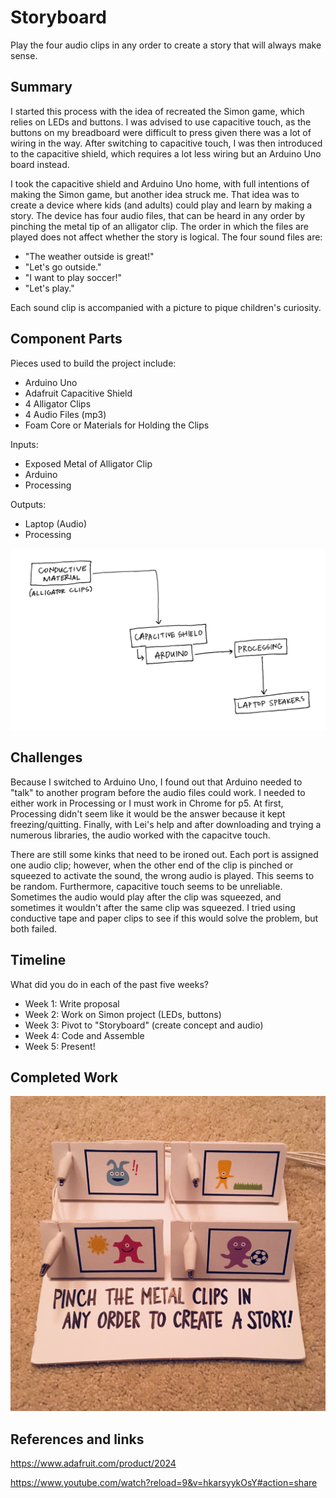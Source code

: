 
# Storyboard

Play the four audio clips in any order to create a story that will always make sense.

## Summary

I started this process with the idea of recreated the Simon game, which relies on LEDs and buttons. I was advised to use capacitive touch, as the buttons on my breadboard were difficult to press given there was a lot of wiring in the way. After switching to capacitive touch, I was then introduced to the capacitive shield, which requires a lot less wiring but an Arduino Uno board instead.

I took the capacitive shield and Arduino Uno home, with full intentions of making the Simon game, but another idea struck me. That idea was to create a device where kids (and adults) could play and learn by making a story. The device has four audio files, that can be heard in any order by pinching the metal tip of an alligator clip. The order in which the files are played does not affect whether the story is logical. The four sound files are:

- "The weather outside is great!"
- "Let's go outside."
- "I want to play soccer!"
- "Let's play."

Each sound clip is accompanied with a picture to pique children's curiosity.

## Component Parts

Pieces used to build the project include:
- Arduino Uno
- Adafruit Capacitive Shield
- 4 Alligator Clips
- 4 Audio Files (mp3)
- Foam Core or Materials for Holding the Clips

Inputs:
- Exposed Metal of Alligator Clip
- Arduino 
- Processing

Outputs:
- Laptop (Audio)
- Processing

<img src="blockdiagram.JPG">

## Challenges

Because I switched to Arduino Uno, I found out that Arduino needed to "talk" to another program before the audio files could work. I needed to either work in Processing or I must work in Chrome for p5. At first, Processing didn't seem like it would be the answer because it kept freezing/quitting. Finally, with Lei's help and after downloading and trying a numerous libraries, the audio worked with the capacitve touch.

There are still some kinks that need to be ironed out. Each port is assigned one audio clip; however, when the other end of the clip is pinched or squeezed to activate the sound, the wrong audio is played. This seems to be random. Furthermore, capacitive touch seems to be unreliable. Sometimes the audio would play after the clip was squeezed, and sometimes it wouldn't after the same clip was squeezed. I tried using conductive tape and paper clips to see if this would solve the problem, but both failed.

## Timeline

What did you do in each of the past five weeks?

- Week 1: Write proposal
- Week 2: Work on Simon project (LEDs, buttons)
- Week 3: Pivot to "Storyboard" (create concept and audio)
- Week 4: Code and Assemble
- Week 5: Present!

## Completed Work

<img src="storyboard.jpg">

## References and links

https://www.adafruit.com/product/2024

https://www.youtube.com/watch?reload=9&v=hkarsyykOsY#action=share
